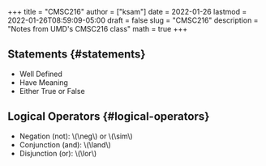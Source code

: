 +++
title = "CMSC216"
author = ["ksam"]
date = 2022-01-26
lastmod = 2022-01-26T08:59:09-05:00
draft = false
slug = "CMSC216"
description = "Notes from UMD's CMSC216 class"
math = true
+++

## Statements {#statements}

-   Well Defined
-   Have Meaning
-   Either True or False


## Logical Operators {#logical-operators}

-   Negation (not): \\(\neg\\) or \\(\sim\\)
-   Conjunction (and): \\(\land\\)
-   Disjunction (or): \\(\lor\\)
